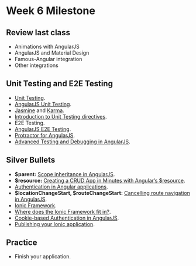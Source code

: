 Week 6 Milestone
===================

## Review last class

* Animations with AngularJS
* AngularJS and Material Design
* Famous-Angular integration
* Other integrations

## Unit Testing and E2E Testing

* [Unit Testing](http://www.smashingmagazine.com/2012/06/27/introduction-to-javascript-unit-testing/).
 * [AngularJS Unit Testing](https://docs.angularjs.org/guide/unit-testing).
 * [Jasmine](http://jasmine.github.io/) and [Karma](http://karma-runner.github.io/0.12/index.html).
 * [Introduction to Unit Testing directives](http://angular-tips.com/blog/2014/06/introduction-to-unit-test-directives/).
* E2E Testing.
 * [AngularJS E2E Testing](https://docs.angularjs.org/guide/e2e-testing).
 * [Protractor for AngularJS](http://angular.github.io/protractor/#/).
* [Advanced Testing and Debugging in AngularJS](http://www.yearofmoo.com/2013/09/advanced-testing-and-debugging-in-angularjs.html).

## Silver Bullets

* __$parent:__ [Scope inheritance in AngularJS](https://cfdeepak.wordpress.com/2014/10/18/playing-with-scope-inheritance-in-angular/).
* __$resource:__ [Creating a CRUD App in Minutes with Angular’s $resource](http://www.sitepoint.com/creating-crud-app-minutes-angulars-resource/).
* [Authentication in Angular applications](http://www.sitepoint.com/implementing-authentication-angular-applications/).
* __$locationChangeStart, $routeChangeStart:__ [Cancelling route navigation in AngularJS](http://weblogs.asp.net/dwahlin/cancelling-route-navigation-in-angularjs).
* [Ionic Framework](http://ionicframework.com/).
 * [Where does the Ionic Framework fit in?](http://ionicframework.com/blog/where-does-the-ionic-framework-fit-in/).
 * [Cookie-based Authentication in AngularJS](http://ionicframework.com/blog/angularjs-authentication/).
 * [Publishing your Ionic application](http://ionicframework.com/docs/guide/publishing.html).

## Practice

* Finish your application.